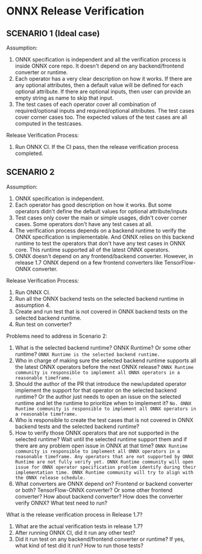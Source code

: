<!--- SPDX-License-Identifier: Apache-2.0 -->

# ONNX Release Verification

## SCENARIO 1 (Ideal case)

Assumption:
1. ONNX specification is independent and all the verification process is inside ONNX core repo. It doesn't depend on any backend/frontend converter or runtime.
2. Each operator has a very clear description on how it works. If there are any optional attributes, then a default value will be defined for each optional attribute. If there are optional inputs, then user can provide an empty string as name to skip that input.
3. The test cases of each operator cover all combination of required/optional inputs and required/optional attributes. The test cases cover corner cases too. The expected values of the test cases are all computed in the testcases.

Release Verification Process:
1. Run ONNX CI. If the CI pass, then the release verification process completed.

## SCENARIO 2

Assumption:
1. ONNX specification is independent.
2. Each operator has good description on how it works. But some operators didn't define the default values for optional attribute/inputs
3. Test cases only cover the main or simple usages, didn't cover corner cases. Some operators don't have any test cases at all.
4. The verification process depends on a backend runtime to verify the ONNX specification is implementable. And ONNX relies on this backend runtime to test the operators that don't have any test cases in ONNX core. This runtime supported all of the latest ONNX operators.
5. ONNX doesn't depend on any frontend/backend converter. However, in release 1.7 ONNX depend on a few frontend converters like TensorFlow-ONNX converter.

Release Verification Process:
1. Run ONNX CI.
2. Run all the ONNX backend tests on the selected backend runtime in assumption 4.
3. Create and run test that is not covered in ONNX backend tests on the selected backend runtime.
4. Run test on converter?

Problems need to address in Scenario 2:
1. What is the selected backend runtime? ONNX Runtime? Or some other runtime?
```ONNX Runtime is the selected backend runtime.```
2. Who in charge of making sure the selected backend runtime supports all the latest ONNX operators before the next ONNX release?
```ONNX Runtime community is responsible to implement all ONNX operators in a reasonable timeframe.```
3. Should the author of the PR that introduce the new/updated operator implement the support for that operator on the selected backend runtime? Or the author just needs to open an issue on the selected runtime and let the runtime to prioritize when to implement it?
```No. ONNX Runtime community is responsible to implement all ONNX operators in a reasonable timeframe.```
4. Who is responsible to create the test cases that is not covered in ONNX backend tests and the selected backend runtime?
5. How to verify those ONNX operators that are not supported in the selected runtime? Wait until the selected runtime support them and if there are any problem open issue in ONNX at that time?
```ONNX Runtime community is responsible to implement all ONNX operators in a reasonable timeframe. Any operators that are not supported by ONNX Runtime are not fully verify yet. ONNX Runtime community will open issue for ONNX operator specification problem identify during their implementation time. ONNX Runtime community will try to align with the ONNX release schedule.```
6. What converters are ONNX depend on? Frontend or backend converter or both? TensorFlow-ONNX converter? Or some other frontend converter? How about backend converter? How does the converter verify ONNX? What test need to run?


What is the release verification process in Release 1.7?
1. What are the actual verification tests in release 1.7?
2. After running ONNX CI, did it run any other test?
3. Did it run test on any backend/frontend converter or runtime? If yes, what kind of test did it run? How to run those tests?
